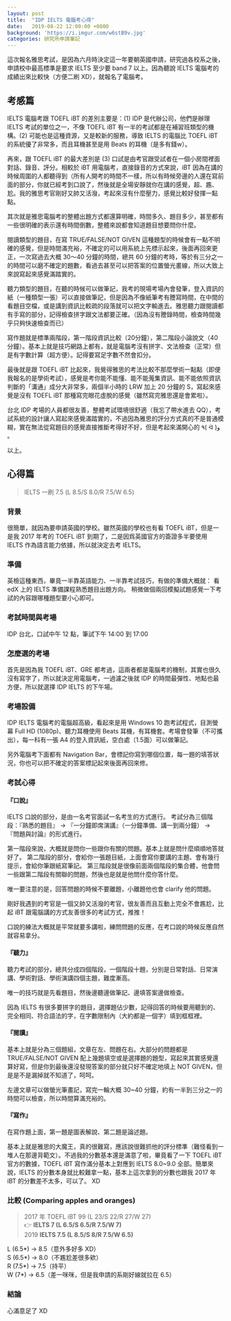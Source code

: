 ```yaml
---
layout: post
title:  "IDP IELTS 電腦考心得"
date:   2019-08-22 12:00:00 +0800
background: 'https://i.imgur.com/w6stB9v.jpg'
categories: 研究所申請筆記
---
```


這次報名雅思考試，是因為六月時決定這一年要朝英國申請，研究過各校系之後，申請校中最高標準是要求 IELTS 至少要 band 7 以上。因為聽說 IELTS 電腦考的成績出來比較快（方便二刷 XD），就報名了電腦考。

## 考感篇

IELTS 電腦考跟 TOEFL iBT 的差別主要是：(1) IDP 是代辦公司，他們是辦理 IELTS 考試的單位之一，不像 TOEFL iBT 有一半的考試都是在補習班類型的機構。(2) 可能也是這種資源，又是較新的服務，導致 IELTS 的電腦比 TOEFL iBT 的系統優了非常多，而且耳機甚至是用 Beats 的耳機（是多有錢w）。

再來，跟 TOEFL iBT 的最大差別是 (3) 口試是由考官跟受試者在一個小房間裡面對話、錄音、評分。相較於 iBT 用電腦考，直接錄音的方式來說，iBT 因為在講的時候周圍的人都聽得到（所有人開考的時間不一樣，所以有時候旁邊的人還在寫前面的部分，你就已經考到口說了，然後就是全場安靜就你在講的感覺，超、尷、尬。我的雅思考官剛好又帥又活潑，考起來沒有什麼壓力，感覺比較好發揮一點點。

其次就是雅思電腦考的整體出題方式都還算明確，時間多久、題目多少，甚至都有一些很明確的表示還有時間倒數，整體來說都會知道題目想要問你什麼。

閱讀類型的題目，在寫 TRUE/FALSE/NOT GIVEN 這種題型的時候會有一點不明確的感覺，但是時間滿充裕，不確定的可以用系統上先標示起來，後面再回來更正，一次寫過去大概 30～40 分鐘的時間，總共 60 分鐘的考時，等於有三分之一的時間可以磨不確定的題數，看過去甚至可以把答案的位置螢光畫線，所以大致上來說寫起來感覺滿踏實的。

聽力類型的題目，在聽的時候可以做筆記，我考的現場考場內會發筆，登入資訊的紙（一種類型一張）可以直接做筆記，但是因為不像紙筆考有謄寫時間，在中間的看題目空檔，或是講到資訊比較疏的段落就可以把文字輸進去。雅思聽力跟閱讀都有手寫的部分，記得檢查拼字跟文法都要正確。（因為沒有謄錄時間，檢查時間幾乎只夠快速檢查而已）

寫作題就是標準兩階段，第一階段資訊比較（20分鐘），第二階段小論說文（40分鐘）。基本上就是技巧網路上都有，就是電腦考沒有拼字、文法檢查（正常）但是有字數計算（超方便）。記得要寫足字數不然會扣分。

最後就是跟 TOEFL iBT 比起來，我覺得雅思的考法比較不那麼學術一點點（即便我報名的是學術考試），感覺是考你能不能懂、能不能蒐集資訊、能不能依照資訊判斷的「溝通」成分大非常多，兩個半小時的 LRW 加上 20 分鐘的 S，寫起來感覺是沒有 TOEFL iBT 那種寫完眼花虛脫的感覺（雖然寫完雅思還是會累啦）。

台北 IDP 考場的人員都很友善，整體考試環境很舒適（我忘了帶水進去 QQ），考試系統的設計讓人寫起來感覺滿踏實的，不過因為雅思的評分方式真的不是普通模糊，實在無法從寫題目的感覺直接推斷考得好不好，但是考起來滿開心的 ٩( ᐛ )و 。

以上。

## 心得篇

> IELTS 一刷 7.5 (L 8.5/S 8.0/R 7.5/W 6.5)

### 背景

很簡單，就因為要申請英國的學校。雖然英國的學校也有看 TOEFL iBT，但是一是我 2017 年考的 TOEFL iBT 到期了，二是因爲英國官方的簽證多半要使用 IELTS 作為語言能力依據，所以就決定去考 IELTS。

### 準備

英檢這種東西，畢竟一半靠英語能力、一半靠考試技巧，有做的準備大概就：
看 edX 上的 IELTS 準備課程熟悉題目出題方向。
稍微做個兩回模擬試題感覺一下考試的內容跟哪種題型要小心即可。

### 考試時間與考場

IDP 台北，口試中午 12 點，筆試下午 14:00 到 17:00

### 怎麼選的考場

首先是因為我 TOEFL iBT、GRE 都考過，這兩者都是電腦考的機制，其實也很久沒有寫字了，所以就決定用電腦考，一過濾之後就 IDP 的時間最彈性、地點也最方便，所以就選擇 IDP IELTS 的下午場。

### 考場設備

IDP IELTS 電腦考的電腦超高級，看起來是用 Windows 10 跑考試程式，目測螢幕 Full HD (1080p)、聽力耳機使用 Beats 耳機，有耳機套。考場會發筆（不可攜出），每一科有一張 A4 的登入資訊紙，空白處（1.5面）可以做筆記。

另外電腦考下面都有 Navigation Bar，會標記你寫到哪個位置，每一題的填答狀況，你也可以把不確定的答案標記起來後面再回來修。

### 考試心得

#### 『口說』

IELTS 口說的部分，是由一名考官面試一名考生的方式進行。
考試分為三個階段：『熟悉的題目』 → 『一分鐘即席演講』（一分鐘準備、講一到兩分鐘） → 『問題與討論』的形式進行。

第一階段來說，大概就是問你一些跟你有關的問題。基本上就是問什麼順順地答就好了。
第二階段的部分，會給你一張題目紙，上面會寫你要講的主題、會有幾行提示，會給你筆跟紙寫筆記。
第三階段就是很像前面兩個階段的集合體，他會問一些跟第二階段有關聯的問題，然後也是就是他問什麼你答什麼。

唯一要注意的是，回答問題的時候不要離題，小離題他也會 clarify 他的問題。

剛好我遇到的考官是一個又帥又活潑的考官，很友善而且互動上完全不會尷尬，比起 iBT 跟電腦講的方式友善很多的考試方式，推推！

口說的練法大概就是平常就要多講啦，練問問題的反應，在考口說的時候反應自然就容易拿分。

#### 『聽力』

聽力考試的部分，總共分成四個階段，一個階段十題，分別是日常對話、日常演講、學術對話、學術演講四個主題，難度漸高。

唯一的技巧就是先看題目，然後邊聽邊做筆記、邊填答案邊做檢查。

因為 IELTS 有很多要拼字的題目，選擇題佔少數，記得回答的時候要用聽到的、完全相同、符合語法的字，在字數限制內（大約都是一個字）填到框框裡。

#### 『閱讀』

基本上就是分為三個題組，文章在左、問題在右。大部分的問題都是 TRUE/FALSE/NOT GIVEN 配上幾題填空或是選擇題的題型，寫起來其實感覺還算好寫，但是你到最後還沒發現答案的部分就只好不確定地填上 NOT GIVEN，但是是不是漏掉就不知道了，呵呵。

左邊文章可以做螢光筆畫記，寫完一輪大概 30~40 分鐘，約有一半到三分之一的時間可以檢查，所以時間算滿充裕的。

#### 『寫作』

在寫作題上面，第一題是圖表解說、第二題是論述題。

基本上就是雅思的大魔王，真的很難寫，應該說很難抓他的評分標準（難怪看到一堆人在那邊背範文）。不過我的分數基本還是滿意了啦，畢竟看了一下 TOEFL iBT 官方的數據，TOEFL iBT 寫作滿分基本上對應到 IELTS 8.0~9.0 全部。簡單來說，IELTS 的分數本身就比較難拿一點，基本上這次拿到的分數也跟我 2017 年 iBT 的分數差不太多，可以了。 XD

### 比較 (Comparing apples and oranges)

> 2017 年 TOEFL iBT 99 (L 23/S 22/R 27/W 27)<br>
> 👉 **IELTS 7 (L 6.5/S 6.5/R 7.5/W 7)**<br>
> 2019 **IELTS 7.5 (L 8.5/S 8/R 7.5/W 6.5)**<br>

L (6.5*) → 8.5（意外多好多 XD）<br>
S (6.5*) → 8.0（不尷尬差很多欸）<br>
R (7.5*) → 7.5（持平）<br>
W (7*) → 6.5（差一咪咪，但是我申請的系剛好線就拉在 6.5）<br>

### 結論

心滿意足了 XD
